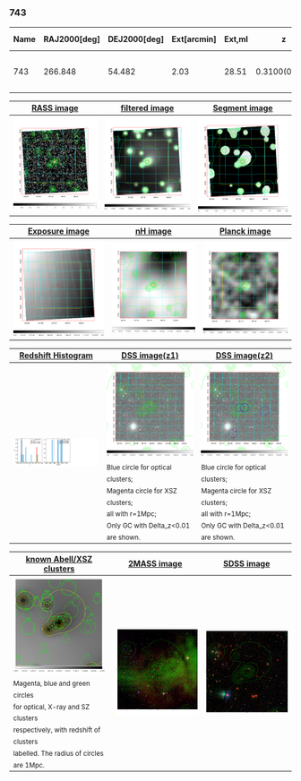 <div STYLE="page-break-after: always;"></div>

### 743

|Name|RAJ2000[deg]|DEJ2000[deg] |Ext[arcmin]| Ext,ml | z | z_src| C|GC(XSZ,Delta_z<0.01)| GC(OPT,Delta_z<0.01)|GC| R_sig[arcmin] | R500[arcmin] | R500[Mpc]| CRsig[c/s] | CR500[c/s] |L500[1E44 erg/s]|F500[1E-12 erg/s/cm^2]| M500[1E14 Msun]|Tx[keV]|Cnt_sig|Beta|Rc[arcmin]|Comment|Alias|
|---|---|---|---|---|---|------|---|--------|---------|----------|---|---|---|---|---|---|---|---|---|---|---|---|---|---|
|743| 266.848| 54.482| 2.03| 28.51| 0.3100(0.000)| z_xsz| B| Tar| N, W| C, N, Tar, W| 12.212| 3.832| 1.048| 0.067(0.016)| 0.060(0.014)| 3.709(0.666)| 1.192(0.214)| 4.50(0.38)| 6.00(0.32)| 172.2| 0.546(-0.034+0.076)| 2.221(-0.468+0.790)| -| t063|

|[RASS image](../image/743/743_img.pdf)|[filtered image](../image/743/743_fil.pdf)|[Segment image](../image/743/743_seg.pdf)|
|-------------------|--------------------|-------------------|
| <img src="../image/743/743_img.png" width="300">  | <img src="../image/743/743_fil.png" width="300">   | <img src="../image/743/743_seg.png" width="300">  |

|[Exposure image](../image/743/743_mex.pdf)| [nH image](../image/743/743_nh.pdf)| [Planck image](../image/743/743_p.pdf)|
|-------------------|--------------------|-------------------|
|<img src="../image/743/743_mex.png" width="300">   | <img src="../image/743/743_nh.png" width="300">    | <img src="../image/743/743_p.png" width="300"> |

|[Redshift Histogram](../image/743/743_zg.pdf) | [DSS image(z1)](../image/743/743_dss_z1.pdf)      |  [DSS image(z2)](../image/743/743_dss_z2.pdf)    |
|-------------------|--------------------|-------------------|
|<img src="../image/743/743_zg.png" width="300"> |<img src="../image/743/743_dss_z1.png" width="300"> <sub><br>Blue circle for optical clusters; <br>Magenta circle for XSZ clusters; <br>all with r=1Mpc; <br>Only GC with Delta_z<0.01 are shown. </sub>| <img src="../image/743/743_dss_z2.png" width="300"><sub><br>Blue circle for optical clusters; <br>Magenta circle for XSZ clusters; <br>all with r=1Mpc; <br>Only GC with Delta_z<0.01 are shown. </sub> |

|[known Abell/XSZ clusters](../image/743/743_gc.pdf) | [2MASS image](../image/743/743_2mass.pdf)      |[SDSS image](../image/743/743_sdss.pdf)   |
|-------------------|-------------------|-------------------|
|<img src=../image/743/743_gc.png width="300"> <br><sub>Magenta, blue and green circles <br>for optical, X-ray and SZ clusters <br>respectively, with redshift of clusters <br>labelled. The radius of circles <br>are 1Mpc.</sub>|<img src="../image/743/743_2mass.png" width="300">  | <img src="../image/743/743_sdss.png" width="300">  |




